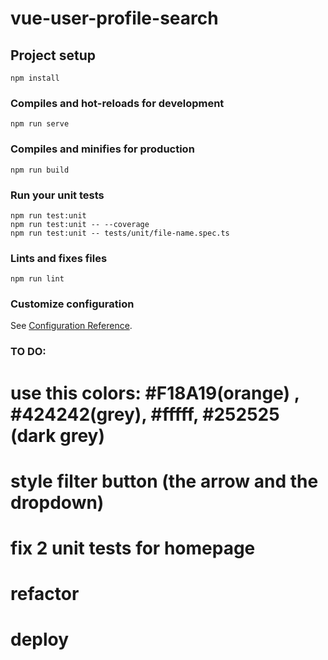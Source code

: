 # vue-user-profile-search

## Project setup
```
npm install
```

### Compiles and hot-reloads for development
```
npm run serve
```

### Compiles and minifies for production
```
npm run build
```

### Run your unit tests
```
npm run test:unit
npm run test:unit -- --coverage
npm run test:unit -- tests/unit/file-name.spec.ts

```

### Lints and fixes files
```
npm run lint
```

### Customize configuration
See [Configuration Reference](https://cli.vuejs.org/config/).

### TO DO: 
# use this colors: #F18A19(orange) , #424242(grey), #fffff, #252525 (dark grey)


# style filter button (the arrow and the dropdown)
# fix 2 unit tests for homepage
# refactor
# deploy




